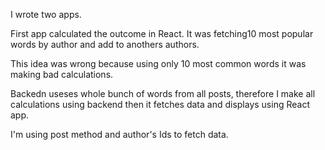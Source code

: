 I wrote two apps. 

First app calculated the outcome in React. 
It was fetching10 most popular words by author and add to anothers authors.

This idea was wrong because using only 10 most common words it was making bad calculations.

Backedn useses whole bunch of words from all posts, therefore I make all
calculations using backend  then it fetches data and displays using React app.

I'm using post method and author's Ids to fetch data.
